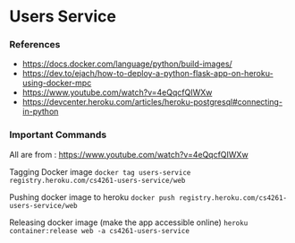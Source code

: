 # Users Service

### References
- https://docs.docker.com/language/python/build-images/
- https://dev.to/ejach/how-to-deploy-a-python-flask-app-on-heroku-using-docker-mpc
- https://www.youtube.com/watch?v=4eQqcfQIWXw
- https://devcenter.heroku.com/articles/heroku-postgresql#connecting-in-python

### Important Commands
All are from : https://www.youtube.com/watch?v=4eQqcfQIWXw

Tagging Docker image
```docker tag users-service registry.heroku.com/cs4261-users-service/web```

Pushing docker image to heroku 
```docker push registry.heroku.com/cs4261-users-service/web```

Releasing docker image (make the app accessible online)
```heroku container:release web -a cs4261-users-service```